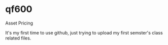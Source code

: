 # qf600
Asset Pricing

It's my first time to use github, just trying to upload my first semster's class related files.
